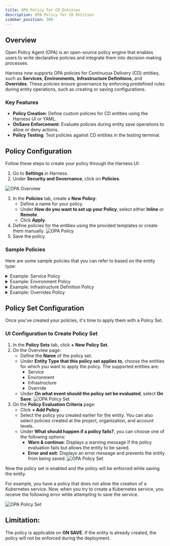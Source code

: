 ```yaml
---
title: OPA Policy for CD Entities
description: OPA Policy for CD Entities
sidebar_position: 300
---
```


## Overview

Open Policy Agent (OPA) is an open-source policy engine that enables users to write declarative policies and integrate them into decision-making processes.

Harness now supports OPA policies for Continuous Delivery (CD) entities, such as **Services**, **Environments**, **Infrastructure Definitions**, and **Overrides**. These policies ensure governance by enforcing predefined rules during entity operations, such as creating or saving configurations.

### Key Features
- **Policy Creation**: Define custom policies for CD entities using the Harness UI or YAML.
- **OnSave Enforcement**: Evaluate policies during entity save operations to allow or deny actions.
- **Policy Testing**: Test policies against CD entities in the testing terminal.

## Policy Configuration

Follow these steps to create your policy through the Harness UI:

1. Go to **Settings** in Harness.
2. Under **Security and Governance**, click on **Policies**.

  ![OPA Overview](./static/opa-policy-1.png)

3. In the **Policies** tab, create a **New Policy**:
   - Define a name for your policy.
   - Under **How do you want to set up your Policy**, select either **Inline** or **Remote**.
   - Click **Apply**.
4. Define policies for the entities using the provided templates or create them manually.
  ![OPA Policy](./static/opa-policy-2.png)
5. Save the policy.


### Sample Policies

Here are some sample policies that you can refer to based on the entity type: 

<details>
<summary>Example: Service Policy</summary>

**Service Policies Example**

```rego
package abc

deny["denied"] {
  input.serviceEntity.serviceDefinition.type == "Kubernetes"
}

deny["denied"] {
  startswith(input.serviceEntity.name, "Kubernetes_service")
}
```

- This policy denies actions if the service type is `Kubernetes`.
- It also denies actions if the service name starts with `Kubernetes_service`.

</details>

<details>
<summary>Example: Environment Policy</summary>

**Service Environment Example**

```
package abc

deny {
  input.environmentEntity.type == "PreProduction"
}

deny {
  input.environmentEntity.variables[i].name == "variable"
}
```

- This policy denies actions if the environment type is `PreProduction`.
- It also denies actions if there is a variable named `variable`.

</details>

<details>
<summary>Example: Infrastructure Definition Policy</summary>

**Infrastructure Definition Policies Example**

```rego
package abc

deny["denied"]{
  input.infrastructureEntity.infrastructureDefinition.projectIdentifier == "k8s-Infrastructure"
  input.infrastructureEntity.infrastructureDefinition.deploymentType == "Kubernetes"
}
```

The policy denies an action if both of the following conditions are met:
- The projectIdentifier of the infrastructureEntity is equal to `k8s-Infrastructure`.
- The deploymentType of the infrastructureEntity is `Kubernetes`.

</details>

<details>
<summary>Example: Overrides Policy</summary>

**Overrides Policies Example**

```rego
package abc

deny["String variable type not allowed"]{
  input.overrideEntity.overrides.variables[i].type == "String"
}

deny["Variables have to be required"]{
  input.overrideEntity.overrides.variables[i].required == false
}
```

The policy denies an action if either of the following conditions is met:
- A variable in the overrideEntity.overrides.variables array has its type set to `String`.
- A variable in the overrideEntity.overrides.variables array has its required field set to `false`.



</details>

## Policy Set Configuration

Once you've created your policies, it's time to apply them with a Policy Set.

### UI Configuration to Create Policy Set

1. In the **Policy Sets** tab, click **+ New Policy Set**.
2. On the Overview page: 
   - Define the **Name** of the policy set.
   - Under **Entity Type that this policy set applies to**, choose the entities for which you want to apply the policy. The supported entities are:
     - Service
     - Environment
     - Infrastructure
     - Override
   - Under **On what event should the policy set be evaluated**, select **On Save**.
   ![OPA Policy Set](./static/opa-policy-3.png)
3. On the **Policy Evaluation Criteria** page:
   - Click **+ Add Policy**.
   - Select the policy you created earlier for the entity. You can also select policies created at the project, organization, and account levels.
   - Under **What should happen if a policy fails?**, you can choose one of the following options:
     - **Warn & continue**: Displays a warning message if the policy evaluation fails but allows the entity to be saved.
     - **Error and exit**: Displays an error message and prevents the entity from being saved.
     ![OPA Policy Set](./static/opa-policy-4.png)

Now the policy set is enabled and the policy will be enforced while saving the entity.

For example, you have a policy that does not allow the creation of a Kubernetes service. Now, when you try to create a Kubernetes service, you receive the following error while attempting to save the service.

![OPA Policy Set](./static/opa-policy-5.png)

## Limitation:

The policy is applicable on **ON SAVE**. If the entity is already created, the policy will not be enforced during the deployment.
